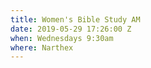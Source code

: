 ```yaml
---
title: Women's Bible Study AM
date: 2019-05-29 17:26:00 Z
when: Wednesdays 9:30am
where: Narthex
---
```


